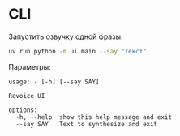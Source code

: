 # CLI

Запустить озвучку одной фразы:
```bash
uv run python -m ui.main --say "текст"
```

Параметры:
```text
usage: - [-h] [--say SAY]

Revoice UI

options:
  -h, --help  show this help message and exit
  --say SAY   Text to synthesize and exit
```
